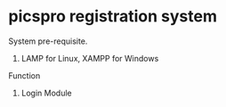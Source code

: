 # picspro registration system

System pre-requisite.
1. LAMP for Linux, XAMPP for Windows

Function
1. Login Module
